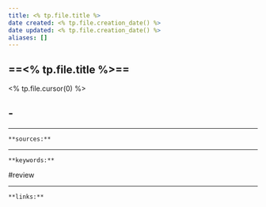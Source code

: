 ```yaml
---
title: <% tp.file.title %>
date created: <% tp.file.creation_date() %>
date updated: <% tp.file.creation_date() %>
aliases: []
---
```


## ==<% tp.file.title %>==

<% tp.file.cursor(0) %>

## -

---
`**sources:**`

---
`**keywords:**`

#review 

---
`**links:**`


